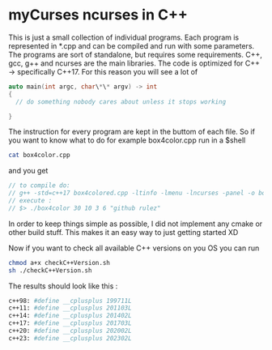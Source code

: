 # myCurses ncurses in C++

This is just a small collection of individual programs. Each program is represented in \*.cpp 
and can be compiled and run with some parameters. The programs are sort of standalone, but 
requires some requirements. C++, gcc, g++ and ncurses are the main libraries. 
The code is optimized for C++ -> specifically C++17. For this reason you will see a lot of 

```C++
auto main(int argc, char\*\* argv) -> int
{
  // do something nobody cares about unless it stops working 

}
```

The instruction for every program are kept in the buttom of each file. 
So if you want to know what to do for example box4color.cpp run in a $shell

```bash
cat box4color.cpp
```

and you get 

```C++
// to compile do: 
// g++ -std=c++17 box4colored.cpp -ltinfo -lmenu -lncurses -panel -o box4color 
// execute : 
// $> ./box4color 30 10 3 6 "github rulez"
```

In order to keep things simple as possible, I did not implement any cmake or other build stuff. 
This makes it an easy way to just getting started XD 

Now if you want to check all available C++ versions on you OS you can run 


```bash
chmod a+x checkC++Version.sh
sh ./checkC++Version.sh
```

The results should look like this : 

```bash 
c++98: #define __cplusplus 199711L
c++11: #define __cplusplus 201103L
c++14: #define __cplusplus 201402L
c++17: #define __cplusplus 201703L
c++20: #define __cplusplus 202002L
c++23: #define __cplusplus 202302L
```
